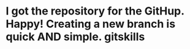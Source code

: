 I got the repository for the GitHup.
Happy!
Creating a new branch is quick AND simple.
gitskills
=========
